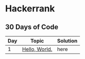 # Hackerrank

## 30 Days of Code
Day | Topic | Solution
--- | --- | ---
1   | [Hello, World.](https://www.hackerrank.com/challenges/30-hello-world/problem) | here
